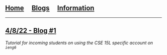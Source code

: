 ## [Home](/)&nbsp;&nbsp;&nbsp;&nbsp;&nbsp;[Blogs](/blogs)&nbsp;&nbsp;&nbsp;&nbsp;&nbsp;[Information](/information)

---

## [4/8/22 - Blog #1](/_posts/2022-04-08-labreport2)
*Tutorial for incoming students on using the CSE 15L specific account on `ieng6`*
